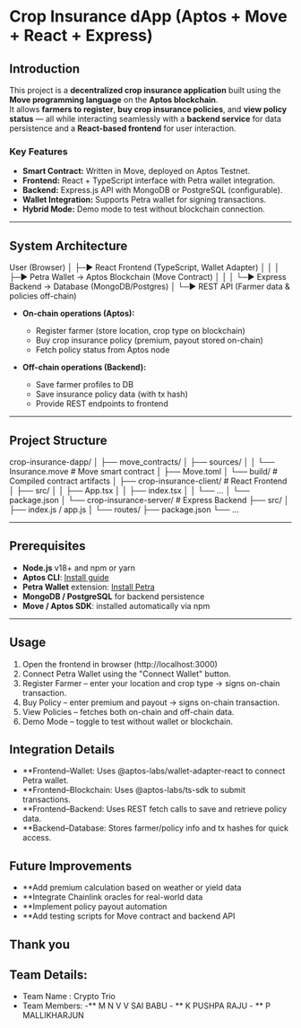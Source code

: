 # Crop Insurance dApp (Aptos + Move + React + Express)

## Introduction

This project is a **decentralized crop insurance application** built using the **Move programming language** on the **Aptos blockchain**.  
It allows **farmers to register**, **buy crop insurance policies**, and **view policy status** — all while interacting seamlessly with a **backend service** for data persistence and a **React-based frontend** for user interaction.

### Key Features
- **Smart Contract:** Written in Move, deployed on Aptos Testnet.
- **Frontend:** React + TypeScript interface with Petra wallet integration.
- **Backend:** Express.js API with MongoDB or PostgreSQL (configurable).
- **Wallet Integration:** Supports Petra wallet for signing transactions.
- **Hybrid Mode:** Demo mode to test without blockchain connection.

---

## System Architecture

User (Browser)
│
├─► React Frontend (TypeScript, Wallet Adapter)
│ │
│ ├─► Petra Wallet → Aptos Blockchain (Move Contract)
│ │
│ └─► Express Backend → Database (MongoDB/Postgres)
│
└─► REST API (Farmer data & policies off-chain)


- **On-chain operations (Aptos):**
  - Register farmer (store location, crop type on blockchain)
  - Buy crop insurance policy (premium, payout stored on-chain)
  - Fetch policy status from Aptos node

- **Off-chain operations (Backend):**
  - Save farmer profiles to DB
  - Save insurance policy data (with tx hash)
  - Provide REST endpoints to frontend

---

## Project Structure

crop-insurance-dapp/
│
├── move_contracts/
│ ├── sources/
│ │ └── Insurance.move # Move smart contract
│ ├── Move.toml
│ └── build/ # Compiled contract artifacts
│
├── crop-insurance-client/ # React Frontend
│ ├── src/
│ │ ├── App.tsx
│ │ ├── index.tsx
│ │ └── ...
│ └── package.json
│
└── crop-insurance-server/ # Express Backend
├── src/
│ ├── index.js / app.js
│ └── routes/
├── package.json
└── ...


---

## Prerequisites

- **Node.js** v18+ and npm or yarn
- **Aptos CLI**: [Install guide](https://aptos.dev/tools/aptos-cli/install-cli/)
- **Petra Wallet** extension: [Install Petra](https://petra.app/)
- **MongoDB / PostgreSQL** for backend persistence
- **Move / Aptos SDK**: installed automatically via npm

---

## Usage

1. Open the frontend in browser (http://localhost:3000)
2. Connect Petra Wallet using the "Connect Wallet" button.
3. Register Farmer – enter your location and crop type → signs on-chain transaction.
4. Buy Policy – enter premium and payout → signs on-chain transaction.
5. View Policies – fetches both on-chain and off-chain data.
6. Demo Mode – toggle to test without wallet or blockchain.

## Integration Details

- **Frontend–Wallet: Uses @aptos-labs/wallet-adapter-react to connect Petra wallet.
- **Frontend–Blockchain: Uses @aptos-labs/ts-sdk to submit transactions.
- **Frontend–Backend: Uses REST fetch calls to save and retrieve policy data.
- **Backend–Database: Stores farmer/policy info and tx hashes for quick access.

## Future Improvements

- **Add premium calculation based on weather or yield data
- **Integrate Chainlink oracles for real-world data
- **Implement policy payout automation
- **Add testing scripts for Move contract and backend API


## Thank you

## Team Details:
- Team Name : Crypto Trio
- Team Members:
      -** M N V V SAI BABU
      - ** K PUSHPA RAJU
      - ** P MALLIKHARJUN
